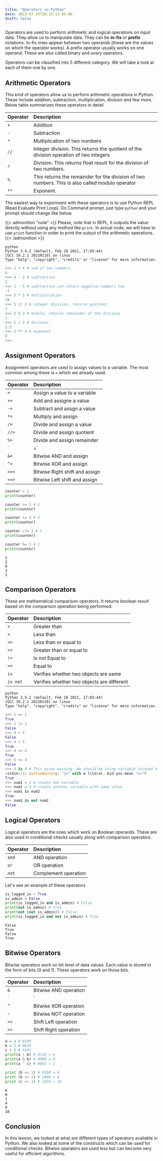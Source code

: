 ```yaml
---
title: "Operators in Python"
date: 2023-07-24T20:15:13-04:00
draft: false
---
```


Operators are used to perform arithmetic and logical operations on input data. They allow us to manipulate data. They can be **in-fix** or **prefix** notations. In-fix ones appear between two operands (these are the values on which the operator works). A prefix operator usually works on one operand. These are also called binary and unary operators.

<!--more-->

Operators can be classified into 5 different category. We will take a look at each of them one by one.

## Arithmetic Operators
This kind of operators allow us to perform arithmetic operations in Python. These include addition, subtraction, multiplication, division and few more. Below table summarizes these operators in detail.

| Operator | Description |
|:---------|:------------|
| `+` | Addition |
| `-` | Subtraction |
| `*` | Multiplication of two numbers |
| `//` | Integer division. This returns the quotient of the division operation of two integers |
| `/` | Division. This returns float result for the division of two numbers. |
| `%` | This returns the remainder for the division of two numbers. This is also called modulo operator |
| `**` | Exponent. |

The easiest way to experiment with these operators is to use Python REPL (Read Evaluate Print Loop). On Command prompt, just type `python` and your prompt should change like below.

{{< admonition "note" >}}
Please, note that in REPL, it outputs the value directly without using any method like `print`. In actual code, we will have to use `print` function in order to print the output of the arithmetic operations.
{{< /admonition >}}

```shell
python
Python 3.9.2 (default, Feb 28 2021, 17:03:44) 
[GCC 10.2.1 20210110] on linux
Type "help", "copyright", "credits" or "license" for more information.
```

```python
>>> 2 + 4 # sum of two numbers
6
>>> 4 - 2 # subtraction
2
>>> 2 - 5 # subtraction can return negative numbers too
-3
>>> 5 * 2 # multiplication
10
>>> 5 // 2 # integer division, returns quotient
2
>>> 5 % 2 # modulo, returns remainder of the division
1
>>> 5 / 2 # division
2.5
>>> 2 ** 3 # exponent 
8
>>>
```

## Assignment Operators
Assignment operators are used to assign values to a variable. The most common among these is `=` which we already used.

| Operator | Description |
|:---------|:------------|
| `=` | Assign a value to a variable |
| `+=` | Add and assigne a value |
| `-=` | Subtract and assgn a value |
| `*=` | Multiply and assign |
| `/=` | Divide and assign a value |
| `//=` | Divide and assign quotient |
| `%=` | Divide and assign remainder |
| `|=` | Bitwise OR and assign |
| `&=` | Bitwise AND and assign |
| `^=` | Bitwise XOR and assign |
| `>>=` | Bitwise Right shift and assign |
| `<<=` | Bitwise Left shift and assign |

```python
counter = 1
print(counter)

counter += 1 # 2
print(counter)

counter += 4 # 6
print(counter)

counter //= 2 # 3
print(counter)

counter %= 2 # 1
print(counter)
```

```output
1
2
6
3
1
```

## Comparison Operators

These are mathematical comparison operators. It returns boolean result based on the comparison operation being performed.

| Operator | Description |
|:---------|:------------|
| `>` | Greater than |
| `<` | Less than |
| `<=` | Less than or equal to |
| `>=` | Greater than or equal to |
| `!=` | Is not Equal to |
| `==` | Equal to |
| `is` | Verifies whether two objects are same |
| `is not` | Verifies whether two objects are different |

```shell
python
Python 3.9.2 (default, Feb 28 2021, 17:03:44) 
[GCC 10.2.1 20210110] on linux
Type "help", "copyright", "credits" or "license" for more information.
```

```python
>>> 1 == 1
True
>>> 1 != 1
False
>>> 4 > 5
False
>>> 4 < 5
True
>>> 4 >= 4
True
>>> 6 <= 4
False
>>> 4 is 4 # This gives warning. We should be using variable instead of direct literal values.
<stdin>:1: SyntaxWarning: "is" with a literal. Did you mean "=="?
True
>>> num1 = 1 # create new variable
>>> num2 = 1 # create another variable with same value
>>> num1 is num2
True
>>> num1 is not num2
False
```
## Logical Operators
Logical operators are the ones which work on Boolean operands. These are also used in conditional checks usually along with comparison operators.

| Operator | Description |
|:---------|:------------|
| `and` | AND operation |
| `or` | OR operation |
| `not` | Complement operation |

Let's see an example of these operators

```python
is_logged_in = True
is_admin = False
print(is_logged_in and is_admin) # False
print(not is_admin) # True
print(not (not is_admin)) # False
print(is_logged_in and not is_admin) # True
```

```output{lineNos=false}
False
True
False
True
```

## Bitwise Operators

Bitwise operators work on bit level of data values. Each value is stored in the form of bits (0 and 1). These operators work on those bits. 

| Operator | Description |
|:---------|:------------|
| `&` | Bitwise AND operation |
| `|` | Bitwise OR operation |
| `^` | Bitwise XOR operation |
| `~` | Bitwise NOT operation |
| `<<` | Shift Left operation |
| `>>` | Shift Right operation |

```python
a = 4 # 0100
b = 2 # 0010
c = 5 # 0101
print(a | b) # 0110 = 6
print(a & b) # 0000 = 0
print(a ^ c) # 0001 = 1

print (b << 1) # 0100 = 4
print (b << 2) # 1000 = 8
print (c << 1) # 1010 = 10
```

```output{lineNos=false}
6
0
1
4
8
10
```

## Conclusion

In this lesson, we looked at what are different types of operators available in Python. We also looked at some of the constructs which can be used for conditional checks. Bitwise operators are used less but can become very useful for efficient algorithms.